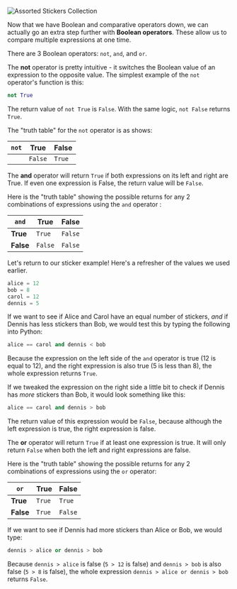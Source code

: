 <!--title={Boolean Operators}-->
<!--concepts={not, and, or}-->

![Assorted Stickers Collection](https://images.pexels.com/photos/2783837/pexels-photo-2783837.jpeg?auto=compress&cs=tinysrgb&h=750&w=1260)

Now that we have Boolean and comparative operators down, we can actually go an extra step further with **Boolean operators**. These allow us to compare multiple expressions at one time.

There are 3 Boolean operators: `not`, `and`, and `or`. 



The **not** operator is pretty intuitive - it switches the Boolean value of an expression to the opposite value. The simplest example of the `not` operator's function is this:

```python
not True
```

The return value of `not True` is `False`. With the same logic, `not False` returns `True`.

The "truth table" for the `not` operator is as shows:

| `not` | True    | False  |
| ----- | ------- | ------ |
|       | `False` | `True` |





The **and** operator will return `True` if both expressions on its left and right are True. If even one expression is False, the return value will be `False`. 

Here is the "truth table" showing the possible returns for any 2 combinations of expressions using the `and` operator :

| `and`     | True    | False   |
| --------- | ------- | ------- |
| **True**  | `True`  | `False` |
| **False** | `False` | `False` |

Let's return to our sticker example! Here's a refresher of the values we used earlier.

```python
alice = 12
bob = 8
carol = 12
dennis = 5   
```

If we want to see if Alice and Carol have an equal number of stickers, *and* if Dennis has less stickers than Bob, we would test this by typing the following into Python:

```python
alice == carol and dennis < bob
```

Because the expression on the left side of the `and` operator is true (12 is equal to 12), and the right expression is also true (5 is less than 8), the whole expression returns `True`. 

If we tweaked the expression on the right side a little bit to check if Dennis has *more* stickers than Bob, it would look something like this:

``` python
alice == carol and dennis > bob
```

The return value of this expression would be `False`, because although the left expression is true, the right expression is false.  



The **or** operator will return `True` if at least one expression is true. It will only return `False` when both the left and right expressions are false.

Here is the "truth table" showing the possible returns for any 2 combinations of expressions using the `or` operator:

| `or`      | True   | False   |
| --------- | ------ | ------- |
| **True**  | `True` | `True`  |
| **False** | `True` | `False` |

If we want to see if Dennis had more stickers than Alice or Bob, we would type:

```python
dennis > alice or dennis > bob
```

Because `dennis > alice` is false (`5 > 12` is false) and `dennis > bob` is also false (`5 > 8` is false), the whole expression `dennis > alice or dennis > bob` returns `False`.

